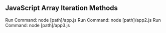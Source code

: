 ## JavaScript Array Iteration Methods

Run Command: node [path]/app.js
Run Command: node [path]/app2.js
Run Command: node [path]/app3.js